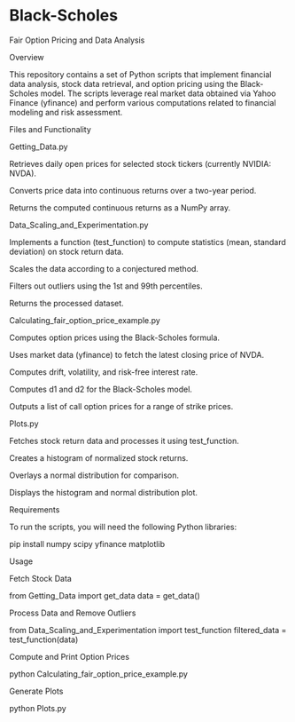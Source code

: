 # Black-Scholes
Fair Option Pricing and Data Analysis

Overview

This repository contains a set of Python scripts that implement financial data analysis, stock data retrieval, and option pricing using the Black-Scholes model. The scripts leverage real market data obtained via Yahoo Finance (yfinance) and perform various computations related to financial modeling and risk assessment.

Files and Functionality

Getting_Data.py

Retrieves daily open prices for selected stock tickers (currently NVIDIA: NVDA).

Converts price data into continuous returns over a two-year period.

Returns the computed continuous returns as a NumPy array.

Data_Scaling_and_Experimentation.py

Implements a function (test_function) to compute statistics (mean, standard deviation) on stock return data.

Scales the data according to a conjectured method.

Filters out outliers using the 1st and 99th percentiles.

Returns the processed dataset.

Calculating_fair_option_price_example.py

Computes option prices using the Black-Scholes formula.

Uses market data (yfinance) to fetch the latest closing price of NVDA.

Computes drift, volatility, and risk-free interest rate.

Computes d1 and d2 for the Black-Scholes model.

Outputs a list of call option prices for a range of strike prices.

Plots.py

Fetches stock return data and processes it using test_function.

Creates a histogram of normalized stock returns.

Overlays a normal distribution for comparison.

Displays the histogram and normal distribution plot.

Requirements

To run the scripts, you will need the following Python libraries:

pip install numpy scipy yfinance matplotlib

Usage

Fetch Stock Data

from Getting_Data import get_data
data = get_data()

Process Data and Remove Outliers

from Data_Scaling_and_Experimentation import test_function
filtered_data = test_function(data)

Compute and Print Option Prices

python Calculating_fair_option_price_example.py

Generate Plots

python Plots.py
